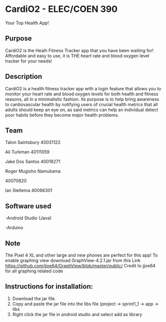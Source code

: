 # CardiO2 - ELEC/COEN 390
Your Top Health App!

## Purpose

CardiO2 is the Healh Fitness Tracker app that you have been waiting for! Affordable and easy to use, it is THE heart rate and blood oxygen level tracker for your needs!

## Description

CardiO2 is a health fitness tracker app with a login feature that allows you to monitor your heart rate and blood oxygen levels for both health and fitness reasons, all in a minimalistic fashion. 
Its purpose is to help bring awareness to cardiovascular health by notifying users of crucial health metrics that all adults should keep an eye on, as said metrics can help an individual detect poor habits before they become major health problems.


## Team

Talon Saintsbury 
40031122

Ali Turkman
40111059

Jake Dos Santos
40018271

Roger Mugisho Namukama 

40070820

Ian Stellema
40066301        


## Software used
-Android Studio (Java)

-Arduino

## Note
The Pixel 4 XL and other large and new phones are perfect for this app!
To enable graphing view download GraphView-4.2.1.jar from this Link https://github.com/jjoe64/GraphView/blob/master/public/
Credit to jjoe64 for all graphing related code

## Instructions for installation:
1. Download the jar file.
2. Copy and paste the jar file into the libs file (project -> sprint1_1 -> app -> libs
3. Right click the jar file in android studio and select add as library
